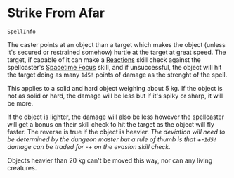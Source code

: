 # Strike From Afar

`SpellInfo`

The caster points at an object than a target which makes the object (unless it's secured or restrained somehow) hurtle at the target at great speed. The target, if capable of it can make a [Reactions](skill:reactions) skill check against the spellcaster's [Spacetime Focus](skill:spacetime_focus) skill, and if unsuccessful, the object will hit the target doing as many `1d5!` points of damage as the strenght of the spell.

This applies to a solid and hard object weighing about 5 kg. If the object is not as solid or hard, the damage will be less but if it's spiky or sharp, it will be more.

If the object is lighter, the damage will also be less however the spellcaster will get a bonus on their skill check to hit the target as the object will fly faster. The reverse is true if the object is heavier. *The deviation will need to be determined by the dungeon master but a rule of thumb is that +-`1d5!` damage can be traded for -+ on the evasion skill check.*

Objects heavier than 20 kg can't be moved this way, nor can any living creatures.